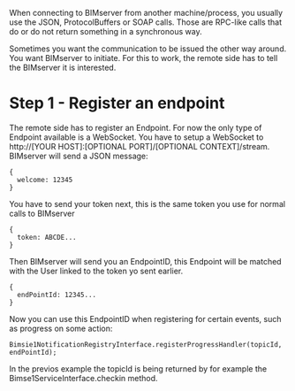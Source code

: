 When connecting to BIMserver from another machine/process, you usually use the JSON, ProtocolBuffers or SOAP calls. Those are RPC-like calls that do or do not return something in a synchronous way.

Sometimes you want the communication to be issued the other way around. You want BIMserver to initiate. For this to work, the remote side has to tell the BIMserver it is interested.

# Step 1 - Register an endpoint

The remote side has to register an Endpoint. For now the only type of Endpoint available is a WebSocket. You have to setup a WebSocket to http://[YOUR HOST]:[OPTIONAL PORT]/[OPTIONAL CONTEXT]/stream. BIMserver will send a JSON message:
```
{
  welcome: 12345
}
```
You have to send your token next, this is the same token you use for normal calls to BIMserver
```
{
  token: ABCDE...
}
```
Then BIMserver will send you an EndpointID, this Endpoint will be matched with the User linked to the token yo sent earlier.
```
{
  endPointId: 12345...
}
```

Now you can use this EndpointID when registering for certain events, such as progress on some action:
``` 
Bimsie1NotificationRegistryInterface.registerProgressHandler(topicId, endPointId);
```

In the previos example the topicId is being returned by for example the Bimse1ServiceInterface.checkin method.